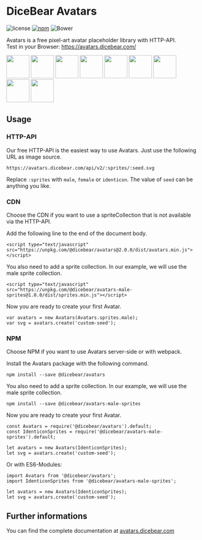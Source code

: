 # DiceBear Avatars

![license](https://img.shields.io/github/license/dicebear/avatars.svg)
[![npm](https://img.shields.io/npm/v/@dicebear/avatars.svg)](https://www.npmjs.com/package/@dicebear/avatars)
![Bower](https://img.shields.io/bower/v/dicebear-avatars.svg)

Avatars is a free pixel-art avatar placeholder library with HTTP-API.  
Test in your Browser: <https://avatars.dicebear.com/>

<img src="https://avatars.dicebear.com/v2/male/1.svg" width="60" />
<img src="https://avatars.dicebear.com/v2/femalemale/2.svg" width="60" />
<img src="https://avatars.dicebear.com/v2/identicon/3.svg" width="60" />
<img src="https://avatars.dicebear.com/v2/male/4.svg" width="60" />
<img src="https://avatars.dicebear.com/v2/femalemale/5.svg" width="60" />
<img src="https://avatars.dicebear.com/v2/identicon/6.svg" width="60" />
<img src="https://avatars.dicebear.com/v2/male/7.svg" width="60" />
<img src="https://avatars.dicebear.com/v2/femalemale/8.svg" width="60" />
<img src="https://avatars.dicebear.com/v2/identicon/9.svg" width="60" />

## Usage

### HTTP-API

Our free HTTP-API is the easiest way to use Avatars. Just use the following URL as image source.

    https://avatars.dicebear.com/api/v2/:sprites/:seed.svg

Replace `:sprites` with `male`, `female` or `identicon`. The value of `seed` can be anything you like.

### CDN

Choose the CDN if you want to use a spriteCollection that is not available via the HTTP-API.

Add the following line to the end of the document body.

    <script type="text/javascript" src="https://unpkg.com/@dicebear/avatars@2.0.0/dist/avatars.min.js"></script>

You also need to add a sprite collection. In our example, we will use the male sprite collection.

    <script type="text/javascript" src="https://unpkg.com/@dicebear/avatars-male-sprites@1.0.0/dist/sprites.min.js"></script>

Now you are ready to create your first Avatar.

    var avatars = new Avatars(Avatars.sprites.male);
    var svg = avatars.create('custom-seed');

### NPM

Choose NPM if you want to use Avatars server-side or with webpack.

Install the Avatars package with the following command.

    npm install --save @dicebear/avatars

You also need to add a sprite collection. In our example, we will use the male sprite collection.

    npm install --save @dicebear/avatars-male-sprites

Now you are ready to create your first Avatar.

    const Avatars = require('@dicebear/avatars').default;
    const IdenticonSprites = require('@dicebear/avatars-male-sprites').default;

    let avatars = new Avatars(IdenticonSprites);
    let svg = avatars.create('custom-seed');

Or with ES6-Modules:

    import Avatars from '@dicebear/avatars';
    import IdenticonSprites from '@dicebear/avatars-male-sprites';

    let avatars = new Avatars(IdenticonSprites);
    let svg = avatars.create('custom-seed');

## Further informations

You can find the complete documentation at [avatars.dicebear.com](https://avatars.dicebear.com)
